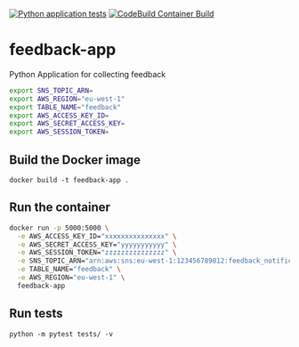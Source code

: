 [![Python application tests](https://github.com/enterpriseme-academy/feedback-app/actions/workflows/main.yml/badge.svg?branch=main)](https://github.com/enterpriseme-academy/feedback-app/actions/workflows/main.yml)
[![CodeBuild Container Build](https://codebuild.eu-west-1.amazonaws.com/badges?uuid=eyJlbmNyeXB0ZWREYXRhIjoiWHRTbCs5eXBzTTJVc0tRRWdNYnJkY1pQeno5ZE5iNmpjQmpSR1phd2ZDQTE3SG81QjRyb1NMb0hrbnBFc1ZwbklqOW5rcGJQcnhrajE3TTlpK2gweXpZPSIsIml2UGFyYW1ldGVyU3BlYyI6IlFHVnRmYUgvVitpQzRCKzIiLCJtYXRlcmlhbFNldFNlcmlhbCI6MX0%3D&branch=main)](https://eu-west-1.console.aws.amazon.com/codesuite/codebuild/projects/feedback-app-build/details)

# feedback-app

Python Application for collecting feedback

```bash
export SNS_TOPIC_ARN=
export AWS_REGION="eu-west-1"
export TABLE_NAME="feedback"
export AWS_ACCESS_KEY_ID=
export AWS_SECRET_ACCESS_KEY=
export AWS_SESSION_TOKEN=
```

## Build the Docker image

`docker build -t feedback-app .`

## Run the container

```bash
docker run -p 5000:5000 \
  -e AWS_ACCESS_KEY_ID="xxxxxxxxxxxxxxx" \
  -e AWS_SECRET_ACCESS_KEY="yyyyyyyyyyy" \
  -e AWS_SESSION_TOKEN="zzzzzzzzzzzzzzz" \
  -e SNS_TOPIC_ARN="arn:aws:sns:eu-west-1:123456789012:feedback_notifications" \
  -e TABLE_NAME="feedback" \
  -e AWS_REGION="eu-west-1" \
  feedback-app
```

## Run tests

`python -m pytest tests/ -v`

